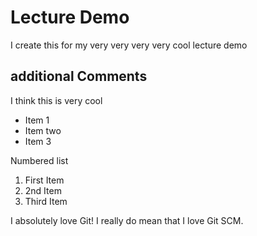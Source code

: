 # Lecture Demo

I create this for my very very very very cool lecture demo

## additional Comments

I think this is very cool

* Item 1
* Item two
* Item 3

Numbered list

1. First Item
2. 2nd Item
3. Third Item

I absolutely love Git!
I really do mean that I love Git SCM.

